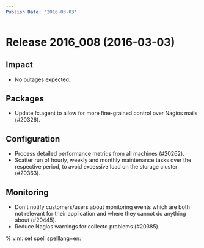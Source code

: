 ```yaml
---
Publish Date: '2016-03-03'
---
```


# Release 2016_008 (2016-03-03)

## Impact

- No outages expected.

## Packages

- Update fc.agent to allow for more fine-grained control over Nagios mails
  (#20326).

## Configuration

- Process detailed performance metrics from all machines (#20262).
- Scatter run of hourly, weekly and monthly maintenance tasks over the
  respective period, to avoid excessive load on the storage cluster (#20363).

## Monitoring

- Don't notify customers/users about monitoring events which are
  both not relevant for their application and where they cannot
  do anything about (#20445).
- Reduce Nagios warnings for collectd problems (#20385).

% vim: set spell spelllang=en:
